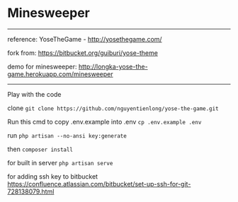 # Minesweeper
---
reference: YoseTheGame - http://yosethegame.com/

fork from: https://bitbucket.org/guiburi/yose-theme

demo for minesweeper: http://longka-yose-the-game.herokuapp.com/minesweeper

---
Play with the code

clone
`git clone https://github.com/nguyentienlong/yose-the-game.git`

Run this cmd to copy .env.example into .env
`cp .env.example .env`

run `php artisan --no-ansi key:generate`

then `composer install`

for built in server `php artisan serve`

for adding ssh key to bitbucket
https://confluence.atlassian.com/bitbucket/set-up-ssh-for-git-728138079.html
